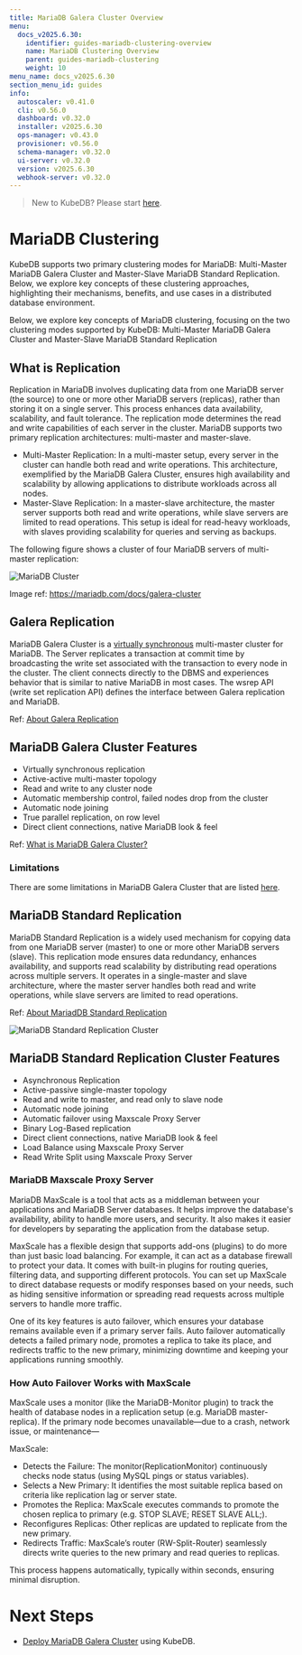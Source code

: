```yaml
---
title: MariaDB Galera Cluster Overview
menu:
  docs_v2025.6.30:
    identifier: guides-mariadb-clustering-overview
    name: MariaDB Clustering Overview
    parent: guides-mariadb-clustering
    weight: 10
menu_name: docs_v2025.6.30
section_menu_id: guides
info:
  autoscaler: v0.41.0
  cli: v0.56.0
  dashboard: v0.32.0
  installer: v2025.6.30
  ops-manager: v0.43.0
  provisioner: v0.56.0
  schema-manager: v0.32.0
  ui-server: v0.32.0
  version: v2025.6.30
  webhook-server: v0.32.0
---
```


> New to KubeDB? Please start [here](/docs/v2025.6.30/README).

# MariaDB Clustering

KubeDB supports two primary clustering modes for MariaDB: Multi-Master MariaDB Galera Cluster and Master-Slave MariaDB Standard Replication. Below, we explore key concepts of these clustering approaches, highlighting their mechanisms, benefits, and use cases in a distributed database environment.

Below, we explore key concepts of MariaDB clustering, focusing on the two clustering modes supported by KubeDB: Multi-Master MariaDB Galera Cluster and Master-Slave MariaDB Standard Replication

## What is Replication

Replication in MariaDB involves duplicating data from one MariaDB server (the source) to one or more other MariaDB servers (replicas), rather than storing it on a single server. This process enhances data availability, scalability, and fault tolerance. The replication mode determines the read and write capabilities of each server in the cluster. MariaDB supports two primary replication architectures: multi-master and master-slave.

- Multi-Master Replication: In a multi-master setup, every server in the cluster can handle both read and write operations. This architecture, exemplified by the MariaDB Galera Cluster, ensures high availability and scalability by allowing applications to distribute workloads across all nodes.
- Master-Slave Replication: In a master-slave architecture, the master server supports both read and write operations, while slave servers are limited to read operations. This setup is ideal for read-heavy workloads, with slaves providing scalability for queries and serving as backups.

The following figure shows a cluster of four MariaDB servers of multi-master replication:

![MariaDB Cluster](/docs/v2025.6.30/guides/mariadb/clustering/overview/images/galera_small.png)

Image ref: <https://mariadb.com/docs/galera-cluster>

## Galera Replication

MariaDB Galera Cluster is a [virtually synchronous](https://mariadb.com/kb/en/about-galera-replication/#synchronous-vs-asynchronous-replication) multi-master cluster for MariaDB. The Server replicates a transaction at commit time by broadcasting the write set associated with the transaction to every node in the cluster. The client connects directly to the DBMS and experiences behavior that is similar to native MariaDB in most cases. The wsrep API (write set replication API) defines the interface between Galera replication and MariaDB.

Ref: [About Galera Replication](https://mariadb.com/kb/en/about-galera-replication/)

## MariaDB Galera Cluster Features

- Virtually synchronous replication
- Active-active multi-master topology
- Read and write to any cluster node
- Automatic membership control, failed nodes drop from the cluster
- Automatic node joining
- True parallel replication, on row level
- Direct client connections, native MariaDB look & feel

Ref: [What is MariaDB Galera Cluster?](https://mariadb.com/kb/en/what-is-mariadb-galera-cluster/#features)

### Limitations

There are some limitations in MariaDB Galera Cluster that are listed [here](https://mariadb.com/kb/en/mariadb-galera-cluster-known-limitations/).

## MariaDB Standard Replication

MariaDB Standard Replication is a widely used mechanism for copying data from one MariaDB server (master) to one or more other MariaDB servers (slave). This replication mode ensures data redundancy, enhances availability, and supports read scalability by distributing read operations across multiple servers. It operates in a single-master and slave architecture, where the master server handles both read and write operations, while slave servers are limited to read operations.

Ref: [About MariadDB Standard Replication](https://mariadb.com/kb/en/replication-overview/#standard-replication)

![MariaDB Standard Replication Cluster](/docs/v2025.6.30/guides/mariadb/clustering/overview/images/mariadb-standard-replication.png)


## MariaDB Standard Replication Cluster Features

- Asynchronous Replication
- Active-passive single-master topology
- Read and write to master, and read only to slave node
- Automatic node joining
- Automatic failover using Maxscale Proxy Server
- Binary Log-Based replication
- Direct client connections, native MariaDB look & feel
- Load Balance using Maxscale Proxy Server
- Read Write Split using Maxscale Proxy Server

### MariaDB Maxscale Proxy Server
MariaDB MaxScale is a tool that acts as a middleman between your applications and MariaDB Server databases. It helps improve the database's availability, ability to handle more users, and security. It also makes it easier for developers by separating the application from the database setup.

MaxScale has a flexible design that supports add-ons (plugins) to do more than just basic load balancing. For example, it can act as a database firewall to protect your data. It comes with built-in plugins for routing queries, filtering data, and supporting different protocols. You can set up MaxScale to direct database requests or modify responses based on your needs, such as hiding sensitive information or spreading read requests across multiple servers to handle more traffic.

One of its key features is auto failover, which ensures your database remains available even if a primary server fails. Auto failover automatically detects a failed primary node, promotes a replica to take its place, and redirects traffic to the new primary, minimizing downtime and keeping your applications running smoothly.


### How Auto Failover Works with MaxScale
MaxScale uses a monitor (like the MariaDB-Monitor plugin) to track the health of database nodes in a replication setup (e.g. MariaDB master-replica). If the primary node becomes unavailable—due to a crash, network issue, or maintenance—

MaxScale:
- Detects the Failure: The monitor(ReplicationMonitor) continuously checks node status (using MySQL pings or status variables).
- Selects a New Primary: It identifies the most suitable replica based on criteria like replication lag or server state.
- Promotes the Replica: MaxScale executes commands to promote the chosen replica to primary (e.g. STOP SLAVE; RESET SLAVE ALL;).
- Reconfigures Replicas: Other replicas are updated to replicate from the new primary.
- Redirects Traffic: MaxScale’s router (RW-Split-Router) seamlessly directs write queries to the new primary and read queries to replicas.

This process happens automatically, typically within seconds, ensuring minimal disruption.

# Next Steps 
- [Deploy MariaDB Galera Cluster](/docs/v2025.6.30/guides/mariadb/clustering/galera-cluster) using KubeDB.
